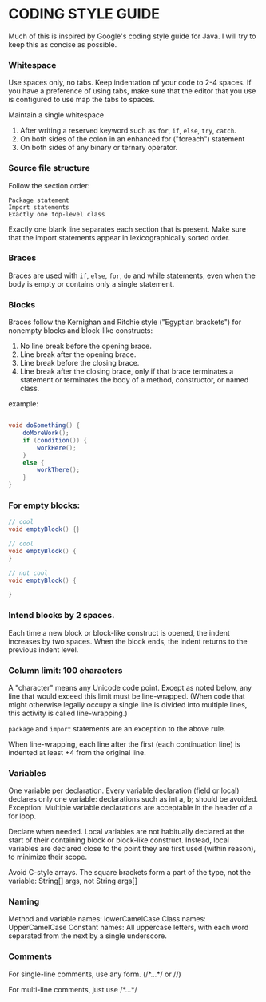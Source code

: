 # CODING STYLE GUIDE

Much of this is inspired by Google's coding style guide for Java. I will try to keep this as concise as possible.

### Whitespace

Use spaces only, no tabs. Keep indentation of your code to 2-4 spaces. If you have a preference of using tabs, make sure that the editor that you use is configured to use map the tabs to spaces.

Maintain a single whitespace
1. After writing a reserved keyword such as `for`, `if`, `else`, `try`, `catch`. 
2. On both sides of the colon in an enhanced for ("foreach") statement
3. On both sides of any binary or ternary operator.

### Source file structure

Follow the section order: 

    Package statement
    Import statements
    Exactly one top-level class

Exactly one blank line separates each section that is present. Make sure that the import statements appear in lexicographically sorted order.

### Braces

Braces are used with `if`, `else`, `for`, `do` and while statements, even when the body is empty or contains only a single statement.

### Blocks

Braces follow the Kernighan and Ritchie style ("Egyptian brackets") for nonempty blocks and block-like constructs:

1. No line break before the opening brace.
2. Line break after the opening brace.
3. Line break before the closing brace.
4. Line break after the closing brace, only if that brace terminates a statement or terminates the body of a method, constructor, or named class. 

example:
```java

void doSomething() {
    doMoreWork();
    if (condition()) {
        workHere();
    }
    else {
        workThere();
    }
}
```
 
### For empty blocks: 
```java
// cool
void emptyBlock() {}

// cool
void emptyBlock() {
}

// not cool
void emptyBlock() {

}
```

### Intend blocks by 2 spaces.

Each time a new block or block-like construct is opened, the indent increases by two spaces. When the block ends, the indent returns to the previous indent level.

### Column limit: 100 characters

A "character" means any Unicode code point. Except as noted below, any line that would exceed this limit must be line-wrapped. (When code that might otherwise legally occupy a single line is divided into multiple lines, this activity is called line-wrapping.)

`package` and `import` statements are an exception to the above rule.

When line-wrapping, each line after the first (each continuation line) is indented at least +4 from the original line.

### Variables

One variable per declaration. Every variable declaration (field or local) declares only one variable: declarations such as int a, b; should be avoided. Exception: Multiple variable declarations are acceptable in the header of a for loop. 
 
Declare when needed. Local variables are not habitually declared at the start of their containing block or block-like construct. Instead, local variables are declared close to the point they are first used (within reason), to minimize their scope.

Avoid C-style arrays.
The square brackets form a part of the type, not the variable: String[] args, not String args[]

### Naming
Method and variable names: lowerCamelCase
Class names: UpperCamelCase
Constant names: All uppercase letters, with each word separated from the next by a single underscore.

### Comments

For single-line comments, use any form. (/\*...\*/ or //) 
 
For multi-line comments, just use /\*...\*/